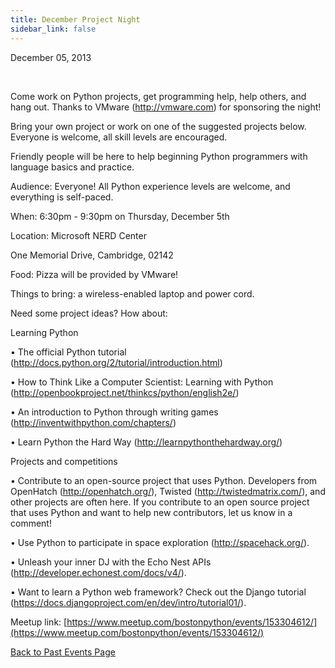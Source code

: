 ```yaml
---
title: December Project Night
sidebar_link: false
---
```


December 05, 2013


   

Come work on Python projects, get programming help, help others, and hang out. Thanks to VMware (http://vmware.com) for sponsoring the night!

Bring your own project or work on one of the suggested projects below. Everyone is welcome, all skill levels are encouraged.

Friendly people will be here to help beginning Python programmers with language basics and practice.

Audience: Everyone! All Python experience levels are welcome, and everything is self-paced.

When: 6:30pm - 9:30pm on Thursday, December 5th

Location: Microsoft NERD Center

One Memorial Drive, Cambridge, 02142

Food: Pizza will be provided by VMware!

Things to bring: a wireless-enabled laptop and power cord.

Need some project ideas? How about:

Learning Python

• The official Python tutorial (http://docs.python.org/2/tutorial/introduction.html)

• How to Think Like a Computer Scientist: Learning with Python (http://openbookproject.net/thinkcs/python/english2e/)

• An introduction to Python through writing games (http://inventwithpython.com/chapters/)

• Learn Python the Hard Way (http://learnpythonthehardway.org/)

Projects and competitions

• Contribute to an open-source project that uses Python. Developers from OpenHatch (http://openhatch.org/), Twisted (http://twistedmatrix.com/), and other projects are often here. If you contribute to an open source project that uses Python and want to help new contributors, let us know in a comment!

• Use Python to participate in space exploration (http://spacehack.org/).

• Unleash your inner DJ with the Echo Nest APIs (http://developer.echonest.com/docs/v4/).

• Want to learn a Python web framework? Check out the Django tutorial (https://docs.djangoproject.com/en/dev/intro/tutorial01/).


Meetup link: [https://www.meetup.com/bostonpython/events/153304612/](https://www.meetup.com/bostonpython/events/153304612/)

[Back to Past Events Page](index.md)